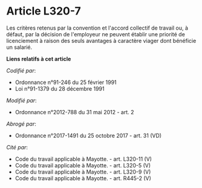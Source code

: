 # Article L320-7

Les critères retenus par la convention et l'accord collectif de travail ou, à défaut, par la décision de l'employeur ne
peuvent établir une priorité de licenciement à raison des seuls avantages à caractère viager dont bénéficie un salarié.

**Liens relatifs à cet article**

_Codifié par_:

  - Ordonnance n°91-246 du 25 février 1991
  - Loi n°91-1379 du 28 décembre 1991

_Modifié par_:

  - Ordonnance n°2012-788 du 31 mai 2012 - art. 2

_Abrogé par_:

  - Ordonnance n°2017-1491 du 25 octobre 2017 - art. 31 (VD)

_Cité par_:

  - Code du travail applicable à Mayotte. - art. L320-11 (V)
  - Code du travail applicable à Mayotte. - art. L320-5 (V)
  - Code du travail applicable à Mayotte. - art. L320-9 (V)
  - Code du travail applicable à Mayotte. - art. R445-2 (V)
